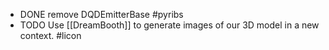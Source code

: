 - DONE remove DQDEmitterBase #pyribs
- TODO Use [[DreamBooth]] to generate images of our 3D model in a new context. #licon
